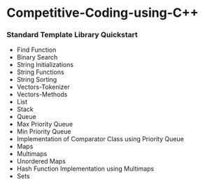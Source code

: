 # Competitive-Coding-using-C++
<h3>Standard Template Library Quickstart </h3>
<ul>
  <li>Find Function</li>
  <li>Binary Search</li>
  <li>String Initializations</li>
  <li>String Functions</li>
  <li>String Sorting</li>
  <li>Vectors-Tokenizer</li>
  <li>Vectors-Methods</li>
  <li>List</li>
  <li>Stack</li>
  <li>Queue</li>
  <li>Max Priority Queue</li>
  <li>Min Priority Queue</li>
  <li>Implementation of Comparator Class using Priority Queue</li>
  <li>Maps</li>
  <li>Multimaps</li>
  <li>Unordered Maps</li>
  <li>Hash Function Implementation using Multimaps</li>
  <li>Sets</li>
 </ul>
  
